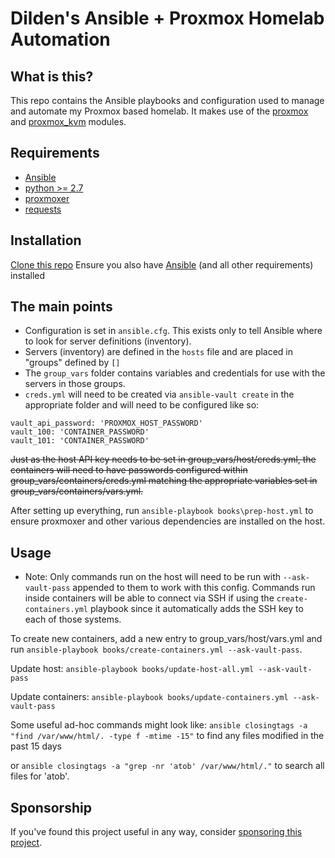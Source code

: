 # Dilden's Ansible + Proxmox Homelab Automation

## What is this?
This repo contains the Ansible playbooks and configuration used to manage and automate my Proxmox based homelab. It makes use of the [proxmox](https://docs.ansible.com/ansible/latest/modules/proxmox_module.html) and [proxmox_kvm](https://docs.ansible.com/ansible/latest/modules/proxmox_kvm_module.html) modules.

## Requirements
* [Ansible](https://docs.ansible.com/ansible/latest/installation_guide/index.html)
* [python >= 2.7](https://www.python.org/downloads/)
* [proxmoxer](https://pypi.org/project/proxmoxer/)
* [requests](https://pypi.org/project/requests/)


## Installation
[Clone this repo](https://github.com/Dilden/Ansible-Proxmox-Automation)
Ensure you also have [Ansible](https://docs.ansible.com/ansible/latest/installation_guide/index.html) (and all other requirements) installed

## The main points
* Configuration is set in `ansible.cfg`. This exists only to tell Ansible where to look for server definitions (inventory).
* Servers (inventory) are defined in the `hosts` file and are placed in "groups" defined by `[]`
* The `group_vars` folder contains variables and credentials for use with the servers in those groups.
* `creds.yml` will need to be created via `ansible-vault create` in the appropriate folder and will need to be configured like so:


```---
vault_api_password: 'PROXMOX_HOST_PASSWORD'
vault_100: 'CONTAINER_PASSWORD'
vault_101: 'CONTAINER_PASSWORD'
```


~~Just as the host API key needs to be set in group_vars/host/creds.yml, the containers will need to have passwords configured within group_vars/containers/creds.yml matching the appropriate variables set in group_vars/containers/vars.yml.~~

After setting up everything, run `ansible-playbook books\prep-host.yml` to ensure proxmoxer and other various dependencies are installed on the host.

## Usage
* Note: Only commands run on the host will need to be run with `--ask-vault-pass` appended to them to work with this config. Commands run inside containers will be able to connect via SSH if using the `create-containers.yml` playbook since it automatically adds the SSH key to each of those systems.

To create new containers, add a new entry to group_vars/host/vars.yml and run `ansible-playbook books/create-containers.yml --ask-vault-pass`.

Update host: `ansible-playbook books/update-host-all.yml --ask-vault-pass`

Update containers: `ansible-playbook books/update-containers.yml --ask-vault-pass`

Some useful ad-hoc commands might look like:
`ansible closingtags -a "find /var/www/html/. -type f -mtime -15"` to find any files modified in the past 15 days

or `ansible closingtags -a "grep -nr 'atob' /var/www/html/."` to search all files for 'atob'.

## Sponsorship
If you've found this project useful in any way, consider [sponsoring this project](https://github.com/sponsors/Dilden/).
